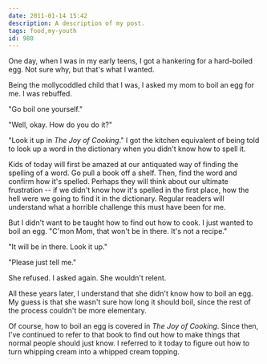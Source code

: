 ```yaml
---
date: 2011-01-14 15:42
description: A description of my post.
tags: food,my-youth
id: 980
---
```

One day, when I was in my early teens, I got a hankering for a hard-boiled egg.  Not sure why, but that's what I wanted.

Being the mollycoddled child that I was, I asked my mom to boil an egg for me.  I was rebuffed.

"Go boil one yourself."

"Well, okay.  How do you do it?"
<!--more-->
"Look it up in <i>The Joy of Cooking</i>."  I got the kitchen equivalent of being told to look up a word in the dictionary when you didn't know how to spell it.

Kids of today will first be amazed at our antiquated way of finding the spelling of a word.  Go pull a book off a shelf.  Then, find the word and confirm how it's spelled.  Perhaps they will think about our ultimate frustration -- if we didn't know how it's spelled in the first place, how the hell were we going to find it in the dictionary.  Regular readers will understand what a horrible challenge this must have been for me.

But I didn't want to be taught how to find out how to cook.  I just wanted to boil an egg.  "C'mon Mom, that won't be in there.  It's not a recipe."

"It will be in there.  Look it up."

"Please just tell me."

She refused.  I asked again.  She wouldn't relent.

All these years later, I understand that she didn't know how to boil an egg.  My guess is that she wasn't sure how long it should boil, since the rest of the process couldn't be more elementary.

Of course, how to boil an egg is covered in <i>The Joy of Cooking</i>.  Since then, I've continued to refer to that book to find out how to make things that normal people should just know.  I referred to it today to figure out how to turn whipping cream into a whipped cream topping.